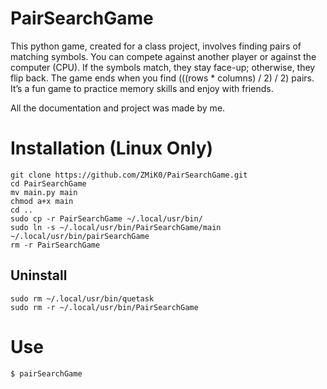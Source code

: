 # PairSearchGame

This python game, created for a class project, involves finding pairs of matching symbols. You can compete against another player or against the computer (CPU). If the symbols match, they stay face-up; otherwise, they flip back. The game ends when you find (((rows * columns) / 2) / 2) pairs. It’s a fun game to practice memory skills and enjoy with friends.

All the documentation and project was made by me.


# Installation (Linux Only)


```shell
git clone https://github.com/ZMiK0/PairSearchGame.git
cd PairSearchGame
mv main.py main
chmod a+x main
cd ..
sudo cp -r PairSearchGame ~/.local/usr/bin/
sudo ln -s ~/.local/usr/bin/PairSearchGame/main ~/.local/usr/bin/pairSearchGame
rm -r PairSearchGame
```

## Uninstall
```shell
sudo rm ~/.local/usr/bin/quetask
sudo rm -r ~/.local/usr/bin/PairSearchGame
```

# Use
```shell
$ pairSearchGame
```